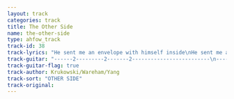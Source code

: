 ```yaml
---
layout: track
categories: track
title: The Other Side
name: the-other-side
type: ahfow_track
track-id: 38
track-lyrics: "He sent me an envelope with himself inside\nHe sent me a letter with no letter inside\nHe sent me an envelope with himself inside\n\nReceiving letters from the other room\nReceiving letters from the other room\n\nBut I just saw him yesterday\nBut I just saw him the other day\nBut I just saw him yesterday\nBut I just saw him the other day\n\nLast week, last second, last minute, last hour,\nLast second, last minute, just a moment ago\n\nReceiving letters from the other room\nReceiving letters from the other room"
track-guitar: "------2---------2-------2-------------------------\n----------3--------3------------3--------3--------\n-------------------------------------2-------2----\n---0---------0-------0----------------------------\n------------------------------3---------3-------3-\n--------------------------------------------------\n--------------------------------------------------\n3------3--------3-------3------3-------3-------3--\n------------2--------2---------------2-------2----\n-------------------------------2--------2-------2-\n-----2--------2--------2--------------------------\n--------------------------------------------------\nthe strumming part is D C Bmin\n\n(provided by brad)"
track-guitar-flag: true
track-author: Krukowski/Wareham/Yang
track-sort: "OTHER SIDE"
track-original: 
---
```

